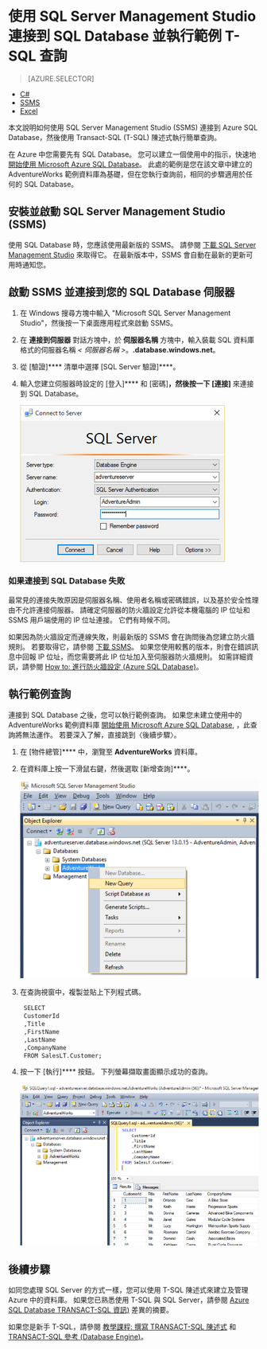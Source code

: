 <properties
    pageTitle="使用 SSMS 連接到 SQL Database | Microsoft Azure"
    description="了解如何使用 SQL Server Management Studio (SSMS) 連接到 Azure SQL Database。然後，使用 TRANSACT-SQL (T-SQL) 執行範例查詢。"
    metaCanonical=""
    keywords="connect to sql database,sql server management studio"
    services="sql-database"
    documentationCenter=""
    authors="stevestein"
    manager="jeffreyg"
    editor="" />

<tags
    ms.service="sql-database"
    ms.workload="data-management"
    ms.tgt_pltfrm="na"
    ms.devlang="na"
    ms.topic="get-started-article"
    ms.date="10/09/2015"
    ms.author="sstein" />


# 使用 SQL Server Management Studio 連接到 SQL Database 並執行範例 T-SQL 查詢

> [AZURE.SELECTOR]
- [C#](sql-database-connect-query.md)
- [SSMS](sql-database-connect-query-ssms.md)
- [Excel](sql-database-connect-excel.md)


本文說明如何使用 SQL Server Management Studio (SSMS) 連接到 Azure SQL Database，然後使用 Transact-SQL (T-SQL) 陳述式執行簡單查詢。

在 Azure 中您需要先有 SQL Database。 您可以建立一個使用中的指示，快速地 [開始使用 Microsoft Azure SQL Database](sql-database-get-started.md)。 此處的範例是您在該文章中建立的 AdventureWorks 範例資料庫為基礎，但在您執行查詢前，相同的步驟適用於任何的 SQL Database。

## 安裝並啟動 SQL Server Management Studio (SSMS)

使用 SQL Database 時，您應該使用最新版的 SSMS。 請參閱 [下載 SQL Server Management Studio](https://msdn.microsoft.com/library/mt238290.aspx) 來取得它。 在最新版本中，SSMS 會自動在最新的更新可用時通知您。

## 啟動 SSMS 並連接到您的 SQL Database 伺服器

1. 在 Windows 搜尋方塊中輸入 "Microsoft SQL Server Management Studio"，然後按一下桌面應用程式來啟動 SSMS。
2. 在 **連接到伺服器** 對話方塊中，於 **伺服器名稱** 方塊中，輸入裝載 SQL 資料庫格式的伺服器名稱 *< 伺服器名稱 >*。**.database.windows.net**。
3. 從 [驗證]**** 清單中選擇 [SQL Server 驗證]****。
4. 輸入您建立伺服器時設定的 [登入]**** 和 [密碼]****，然後按一下 [連接]**** 來連接到 SQL Database。

    ![SQL Server Management Studio：連接到 SQL Database 伺服器](./media/sql-database-connect-query-ssms/1-connect.png)

### 如果連接到 SQL Database 失敗

最常見的連接失敗原因是伺服器名稱、使用者名稱或密碼錯誤，以及基於安全性理由不允許連接伺服器。 請確定伺服器的防火牆設定允許從本機電腦的 IP 位址和 SSMS 用戶端使用的 IP 位址連接。 它們有時候不同。

如果因為防火牆設定而連線失敗，則最新版的 SSMS 會在詢問後為您建立防火牆規則。 若要取得它，請參閱 [下載 SSMS](https://msdn.microsoft.com/library/mt238290.aspx)。 如果您使用較舊的版本，則會在錯誤訊息中回報 IP 位址，而您需要將此 IP 位址加入至伺服器防火牆規則。 如需詳細資訊，請參閱 [How to: 進行防火牆設定 (Azure SQL Database)](sql-database-configure-firewall-settings.md)。

## 執行範例查詢

連接到 SQL Database 之後，您可以執行範例查詢。 如果您未建立使用中的 AdventureWorks 範例資料庫 [開始使用 Microsoft Azure SQL Database](sql-database-get-started.md), ，此查詢將無法運作。 若要深入了解，直接跳到〈後續步驟〉。

1. 在 [物件總管]**** 中，瀏覽至 **AdventureWorks** 資料庫。
2. 在資料庫上按一下滑鼠右鍵，然後選取 [新增查詢]****。

    ![新增查詢](./media/sql-database-connect-query-ssms/4-run-query.png)

3. 在查詢視窗中，複製並貼上下列程式碼。

        SELECT
        CustomerId
        ,Title
        ,FirstName
        ,LastName
        ,CompanyName
        FROM SalesLT.Customer;

4. 按一下 [執行]**** 按鈕。 下列螢幕擷取畫面顯示成功的查詢。

    ![成功](./media/sql-database-connect-query-ssms/5-success.png)

## 後續步驟

如同您處理 SQL Server 的方式一樣，您可以使用 T-SQL 陳述式來建立及管理 Azure 中的資料庫。 如果您已熟悉使用 T-SQL 與 SQL Server，請參閱 [Azure SQL Database TRANSACT-SQL 資訊)](sql-database-transact-sql-information.md) 差異的摘要。

如果您是新手 T-SQL，請參閱 [教學課程: 撰寫 TRANSACT-SQL 陳述式](https://msdn.microsoft.com/library/ms365303.aspx) 和 [TRANSACT-SQL 參考 (Database Engine)](https://msdn.microsoft.com/library/bb510741.aspx)。





